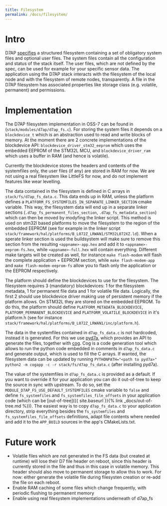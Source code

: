 ```yaml
---
title: Filesystem
permalink: /docs/filesystem/
---
```


# Intro

D7AP [specifies](http://www.dash7-alliance.org/specification/) a structured filesystem containing a set of obligatory system files and optional user files. The system files contain all the configuration and status of the stack itself.
The user files, which are not defined by the spec, can be used for example for your specific sensor data.
The application using the D7AP stack interacts with the filesystem of the local node and with the filesystem of remote nodes, transparently. A file in the D7AP filesystem has associated properties like storage class (e.g. volatile, permanent) and permissions.

# Implementation

The D7AP filesystem implementation in OSS-7 can be found in (`stack/modules/d7ap/d7ap_fs.c`). For storing the system files it depends on a `blockdevice_t` which is an abstraction used to read and write blocks of memory. At the moment there are 2 concrete implementations of the blockdevice API: `blockdevice_driver_stm32_eeprom` which uses the embedded EEPROM of the STM32L MCU, and `blockdevice_driver_ram` which uses a buffer in RAM (and hence is volatile).

Currently the blockdevice stores the headers and contents of the systemfiles only, the user files (if any) are stored in RAM for now. We are not using a real filesystem like LittleFS for now, and do not implement features like wear levelling.

The data contained in the filesystem is defined in C arrays in `stack/fs/d7ap_fs_data.c`. This data ends up in RAM, unless the platform defines a `PLATFORM_FS_SYSTEMFILES_IN_SEPARATE_LINKER_SECTION` cmake variable. This way, the filesystem data will end up in a separate linker sections (`.d7ap_fs_permanent_files_section`, `.d7ap_fs_metadata_section`) which can then be moved by modyfing the linker script. This method is used on stm32l based platforms to move the filesystem to the region of the embedded EEPROM (see for example in the linker script `stack/framework/hal/platforms/B_L072Z_LRWAN1/STM32L072XZ.ld`). When a sperate linker section is used the buildsystem will make sure to remove this section from the resulting `<appname>-app.hex` and add it to `<appname>-eeprom-fs.hex`, while `<appname>-full.hex` will contain everything. Different make targets will be created as well, for instance `make flash-modem` will flash the complete application + EEPROM section, while `make flash-modem-app` and `make flash-modem-eeprom-fs` allow you to flash only the application or the EEPROM respectively.

The platform should define the blockdevices to use for the filesystem. The filesystem requires 3 (mandatory) blockdevices: 1 for the filesystem metadata, 1 for permanent file data and 1 for volatile file data. Logically, the first 2 should use blockdevice driver making use of persistent memory if the platform allows. On STM32L they are stored on the embedded EEPROM.
To do this, the platform should define `PLATFORM_METADATA_BLOCKDEVICE`, `PLATFORM_PERMANENT_BLOCKDEVICE` and `PLATFORM_VOLATILE_BLOCKDEVICE` in it's platform.h (see for instance `stack/framework/hal/platforms/B_L072Z_LRWAN1/inc/platform.h`).

The data in the systemfiles contained in `d7ap_fs_data.c` is not hardcoded, instead it is generated.
For this we use [pyd7a](https://github.com/MOSAIC-LoPoW/pyd7a), which provides an API to generate the files, together with [cog](https://bitbucket.org/ned/cog). Cog is a code generation tool which allows to run the python code embedded in comments in `d7ap_fs_data.c` and generate output, which is used to fill the C arrays. If wanted, the filesystem data can be updated by running `PYTHONPATH="<path to pyd7a>" python2 -m cogapp -c -r stack/fs/d7ap_fs_data.c` (after installing pyd7a).

The value of the systemfiles in `d7ap_fs_data.c` is provided as a default. If you want to override it for your application you can do it out-of-tree to keep the source in sync with upstream. To do so, set the `MODULE_D7AP_FS_USE_DEFAULT_SYSTEMFILES` cmake variable to `false` and define `fs_systemfiles` and `fs_systemfiles_file_offsets` in your application code (which can be [out-of-tree]({{ site.baseurl }}{% link _docs/out-of-tree.md %})). The easiest way is to copy `d7ap_fs_data.c` to your application directory, strip everything besides the `fs_systemfiles` and `fs_systemfiles_file_offsets` definitions, adapt file contents where needed and add it to the `APP_BUILD` sources in the app's CMakeLists.txt.

# Future work

- Volatile files which are not generated in the FS data (but created at runtime) will lose their D7 file header on reboot, since this header is currently stored in the file and thus in this case in volatile memory. This header should also move to permanent storage to allow this to work. For now: either generate the volatile file during filesysten creation or re-add the file on each reboot.
- Enable RAM caching of some files which change frequently, with periodic flushing to permanent memory
- Enable using real filesystem implementations underneath of d7ap_fs
